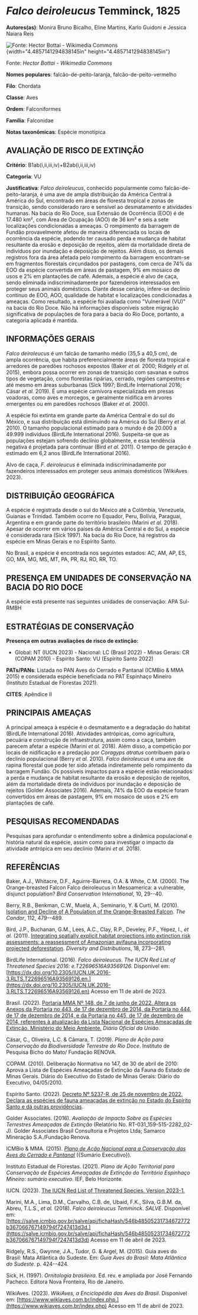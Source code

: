 # *Falco deiroleucus* Temminck, 1825

**Autores(as)**: Monira Bruno Bicalho, Eline Martins, Karlo Guidoni e Jessica Naiara Reis

![Fonte: Hector Bottai - Wikimedia Commons](media/rId20.jpg){width="4.4857141294838145in" height="4.4857141294838145in"}

Fonte: *Hector Bottai - Wikimedia Commons*

**Nomes populares**: falcão-de-peito-laranja, falcão-de-peito-vermelho

**Filo**: Chordata

**Classe**: Aves

**Ordem**: Falconiformes

**Família**: Falconidae

**Notas taxonômicas**: Espécie monotípica

## AVALIAÇÃO DE RISCO DE EXTINÇÃO

**Critério**: B1ab(i,ii,iii,iv)+B2ab(i,ii,iii,iv)

**Categoria**: VU

**Justificativa**: *Falco deiroleucus*, conhecido popularmente como falcão-de-peito-laranja, é uma ave de ampla distribuição da América Central à América do Sul, encontrado em áreas de floresta tropical e zonas de transição, sendo considerado raro e sensível ao desmatamento e atividades humanas. Na bacia do Rio Doce, sua Extensão de Ocorrência (EOO) é de 17.480 km², com Área de Ocupação (AOO) de 36 km² e seis a sete localizações condicionadas a ameaças. O rompimento da barragem de Fundão provavelmente afetou de maneira diferenciada os locais de ocorrência da espécie, podendo ter causado perda e mudança de habitat resultante da erosão e deposição de rejeitos, além da mortalidade direta de indivíduos por inundação e deposição de rejeitos. Além disso, os demais registros fora da área afetada pelo rompimento da barragem encontram-se em fragmentos florestais circundados por pastagens, com cerca de 74% da EOO da espécie convertida em áreas de
pastagem, 9% em mosaico de usos e 2% em plantações de café. Ademais, a espécie é alvo de caça, sendo eliminada indiscriminadamente por fazendeiros interessados em proteger seus animais domésticos. Diante desse cenário, infere-se declínio contínuo de EOO, AOO, qualidade de habitat e localizações condicionadas a ameaças. Como resultado, a espécie foi avaliada como "Vulnerável (VU)" na bacia do Rio Doce. Não há informações disponíveis sobre migração significativa de populações de fora para a bacia do Rio Doce, portanto, a categoria aplicada é mantida.

## INFORMAÇÕES GERAIS

*Falco deiroleucus* é um falcão de tamanho médio (35,5 a 40,5 cm), de ampla ocorrência, que habita preferencialmente áreas de floresta tropical e arredores de paredões rochosos expostos (Baker *et al.* 2000; Ridgely *et al.* 2015), embora possa ocorrer em zonas de transição com savanas e outros tipos de vegetação, como florestas ripárias, cerrado, regiões campestres e até mesmo em áreas suburbanas (Sick 1997; BirdLife International 2016; Cäsar *et al.* 2019). É uma espécie carnívora especializada em presas voadoras, como aves e morcegos, e geralmente nidifica em árvores emergentes ou em paredões rochosos (Baker *et al.* 2000).

A espécie foi extinta em grande parte da América Central e do sul do México, e sua distribuição está diminuindo na América do Sul (Berry *et al.* 2010). O tamanho populacional estimado para o mundo é de 20.000 a 49.999 indivíduos (BirdLife International 2016). Suspeita-se que as populações estejam sofrendo declínio globalmente, e essa tendência negativa é projetada para continuar (Bird *et al.* 2011). O tempo de geração é estimado em 6,2 anos (BirdLife International 2016).

Alvo de caça, *F. deiroleucus* é eliminada indiscriminadamente por fazendeiros interessados em proteger seus animais domésticos (WikiAves 2023).

## DISTRIBUIÇÃO GEOGRÁFICA

A espécie é registrada desde o sul do México até a Colômbia, Venezuela, Guianas e Trinidad. Também ocorre no Equador, Peru, Bolívia, Paraguai, Argentina e em grande parte do território brasileiro (Marini *et al.* 2018). Apesar de ocorrer em vários países da América Central e do Sul, a espécie é considerada rara (Sick 1997). Na bacia do Rio Doce, há registros da espécie em Minas Gerais e no Espírito Santo.

No Brasil, a espécie é encontrada nos seguintes estados: AC, AM, AP, ES, GO, MA, MG, MS, MT, PA, PR, RJ, RO, RR, TO.

## PRESENÇA EM UNIDADES DE CONSERVAÇÃO NA BACIA DO RIO DOCE

A espécie está presente nas seguintes unidades de conservação: APA Sul-RMBH

## ESTRATÉGIAS DE CONSERVAÇÃO

**Presença em outras avaliações de risco de extinção:**

-   Global: NT (IUCN 2023) -   Nacional: LC (Brasil 2022) -   Minas Gerais: CR (COPAM 2010) -   Espírito Santo: VU (Espírito Santo 2022)

**PATs/PANs**: Listada no PAN Aves do Cerrado e Pantanal (ICMBio & MMA 2015) e considerada espécie beneficiada no PAT Espinhaço Mineiro (Instituto Estadual de Florestas 2021).

**CITES**: Apêndice II

## PRINCIPAIS AMEAÇAS

A principal ameaça à espécie é o desmatamento e a degradação do habitat (BirdLife International 2016). Atividades antrópicas, como agricultura, pecuária e construção de infraestrutura, assim como a caça, também parecem afetar a espécie (Marini *et al.* 2018). Além disso, a competição por locais de nidificação e a predação por *Coragyps atratus* contribuem para o declínio populacional (Berry *et al.* 2010). *Falco deiroleucus* é uma ave de rapina florestal que pode ter sido afetada indiretamente pelo rompimento da barragem Fundão. Os possíveis impactos para a espécie estão relacionados a perda e mudança de habitat resultante da erosão e deposição de rejeitos, além da mortalidade direta de indivíduos por inundação e deposição de rejeitos (Golder Associates 2016). Ademais, 74% da EOO da espécie foram convertidos em áreas de pastagem, 9% em mosaico de usos e 2% em plantações de café.

## PESQUISAS RECOMENDADAS

Pesquisas para aprofundar o entendimento sobre a dinâmica populacional e história natural da espécie, assim como para investigar o impacto da atividade antrópica em seu declínio (Marini *et al.* 2018).

## REFERÊNCIAS

Baker, A.J., Whitacre, D.F., Aguirre-Barrera, O.A. & White, C.M. (2000).  The Orange-breasted Falcon Falco deiroleucus in Mesoamerica: a vulnerable, disjunct population? *Bird Conservation International*, 10, 29--40.

Berry, R.B., Benkman, C.W., Muela, A., Seminario, Y. & Curti, M. (2010).  [Isolation and Decline of A Population of the Orange-Breasted Falcon](https://doi.org/10.1525/cond.2010.100012). *The Condor*, 112, 479--489.

Bird, J.P., Buchanan, G.M., Lees, A.C., Clay, R.P., Develey, P.F., Yépez, I., *et al.* (2011). [Integrating spatially explicit habitat projections into extinction risk assessments: a reassessment of Amazonian avifauna incorporating projected deforestation](https://doi.org/10.1111/j.1472-4642.2011.00843.x).  *Diversity and Distributions*, 18, 273--281.

BirdLife International. (2016). *Falco deiroleucus*. *The IUCN Red List of Threatened Species 2016: e.T22696516A93569126.* Disponível em: [https://dx.doi.org/10.2305/IUCN.UK.2016-3.RLTS.T22696516A93569126.en.](https://dx.doi.org/10.2305/IUCN.UK.2016-3.RLTS.T22696516A93569126.en) Acesso em 11 de abril de 2023.

Brasil. (2022). [Portaria MMA Nº 148, de 7 de junho de 2022. Altera os Anexos da Portaria no 443, de 17 de dezembro de 2014, da Portaria no 444, de 17 de dezembro de 2014, e da Portaria no 445, de 17 de dezembro de 2014, referentes à atualização da Lista Nacional de Espécies Ameaçadas de Extinção. Ministério do Meio Ambiente.](https://in.gov.br/en/web/dou/-/portaria-mma-n-148-de-7-de-junho-de-2022-406272733) *Diário Oficial da União*.

Cäsar, C., Oliveira, L.C. & Câmara, T. (2019). *Plano de Ação para Conservação da Biodiversidade Terrestre do Rio Doce*. Instituto de Pesquisa Bicho do Mato/ Fundação RENOVA.

COPAM. (2010). Deliberação Normativa no 147, de 30 de abril de 2010: Aprova a Lista de Espécies Ameaçadas de Extinção da Fauna do Estado de Minas Gerais. Diário do Executivo do Estado de Minas Gerais: Diário do Executivo, 04/05/2010.

Espírito Santo. (2022). [Decreto Nº 5237-R, de 25 de novembro de 2022.  Declara as espécies de fauna ameaçadas de extinção no Estado do Espírito Santo e dá outras providências](https://iema.es.gov.br/Media/iema/FAUNA/Decreto%205237-R_2022_25-Nov%20-%20Fauna%20(s-peixes)%20-%20Lista%20de%20Esp%C3%A9cies%20Amea%C3%A7adas%20de%20Extin%C3%A7%C3%A3o.pdf).

Golder Associates. (2016). *Avaliação de Impacto Sobre as Espécies Terrestres Ameaçadas de Extinção* (Relatório No.  RT-031_159-515-2282_02-J). Golder Associates Brasil Consultoria e Projetos Ltda; Samarco Mineração S.A./Fundação Renova.

ICMBio & MMA. (2015). [*Plano de Ação Nacional para a Conservação das Aves do Cerrado e Pantanal*](http://www.icmbio.gov.br/portal/biodiversidade/fauna-brasileira/planos-de-acao/3618-plano-de-acao-nacional-para-a-conservacao-das-aves-do-cerrado-e-pantanal.html) ({Sumário Executivo}).

Instituto Estadual de Florestas. (2021). *Plano de Ação Territorial para Conservação de Espécies Ameaçadas de Extinção do Território Espinhaço Mineiro: sumário executivo*. IEF, Belo Horizonte.

IUCN. (2023). [The IUCN Red List of Threatened Species. Version 2023-1.](https://www.iucnredlist.org.)

Marini, M.A., Lima, D.M., Carvalho, C.B. de, Ubaid, F.K., Silva, G.B.M.  da, Abreu, T.L.S., *et al.* (2018). *Falco deiroleucus Temminck*.  *SALVE*. Disponível em: [https://salve.icmbio.gov.br/salve/api/fichaHash/546b48505231734672772b367066767149794f7247413d3d.](https://salve.icmbio.gov.br/salve/api/fichaHash/546b48505231734672772b367066767149794f7247413d3d) Acesso em 11 de abril de 2023.

Ridgely, R.S., Gwynne, J.A., Tudor, G. & Argel, M. (2015). Guia aves do Brasil: Mata Atlântica do Sudeste. Em: *Guia Aves do Brasil: Mata Atlântica do Sudeste*. p. 424--424.

Sick, H. (1997). *Ornitologia brasileira*. Ed. rev. e ampliada por José Fernando Pacheco. Editora Nova Fronteira, Rio de Janeiro.

WikiAves. (2023). *WikiAves, a Enciclopédia das Aves do Brasil*.  Disponível em: [https://www.wikiaves.com.br/index.php.](https://www.wikiaves.com.br/index.php) Acesso em 11 de abril de 2023.
